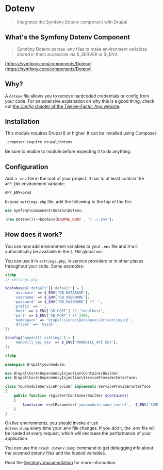 Dotenv
======================

> Integrates the Symfony Dotenv component with Drupal

## What's the Symfony Dotenv Component

> Symfony Dotenv parses .env files to make environment variables stored in them accessible via $_SERVER or $_ENV.

[https://symfony.com/components/Dotenv](https://symfony.com/components/Dotenv)

## Why?

A `dotenv` file allows you to remove hardcoded credentials or config from your code. For an extensive explanation on why this is a good thing, check out [the _Config_ chapter of the Twelve-Factor App website](https://www.12factor.net/config).

## Installation

This module requires Drupal 8 or higher. It can be installed using Composer:

```bash
 composer require drupal/dotenv
```

Be sure to enable to module before expecting it to do anything.

## Configuration

Add a `.env` file in the root of your project. It has to at least contain the `APP_ENV` environment variable:

```dotenv
APP_ENV=prod
```

In your `settings.php` file, add the following to the top of the file:

```php
use Symfony\Component\Dotenv\Dotenv;

(new Dotenv())->bootEnv(DRUPAL_ROOT . '/../.env');
```

## How does it work?

You can now add environment variables to your `.env` file and it will automatically be available in the `$_ENV` global var.

You can use it in `settings.php`, in service providers or in other places throughout your code. Some examples:

```php
<?php
// settings.php

$databases['default']['default'] = [
    'database' => $_ENV['DB_DATABASE'],
    'username' => $_ENV['DB_USERNAME'],
    'password' => $_ENV['DB_PASSWORD'] ?? '',
    'prefix' => '',
    'host' => $_ENV['DB_HOST'] ?? 'localhost',
    'port' => $_ENV['DB_PORT'] ?? 3306,
    'namespace' => 'Drupal\\Core\\Database\\Driver\\mysql',
    'driver' => 'mysql',
];

$config['mandrill.settings'] = [
    'mandrill_api_key' => $_ENV['MANDRILL_API_KEY'],
];
```
```php
<?php

namespace Drupal\yourmodule;

use Drupal\Core\DependencyInjection\ContainerBuilder;
use Drupal\Core\DependencyInjection\ServiceProviderInterface;

class YourmoduleServiceProvider implements ServiceProviderInterface
{
    public function register(ContainerBuilder $container)
    {
        $container->setParameter('yourmodule.some_secret',  $_ENV['SOME_SECRET']);
    }
}
```

On live environments, you should invoke <code>drush dotenv:dump</code> every time your .env file changes. If you don't, the .env file will be loaded at every request, which will decrease the performance of your application.

You can use the `drush dotenv:dump` command to get debugging info about the scanned dotenv files and the loaded variables.

Read the [Symfony documentation](https://symfony.com/doc/current/configuration.html#configuring-environment-variables-in-env-files) for more information.
